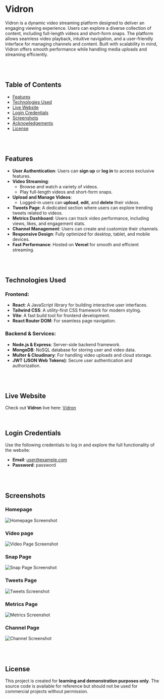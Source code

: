 # Vidron

Vidron is a dynamic video streaming platform designed to deliver an engaging viewing experience. Users can explore a diverse collection of content, including full-length videos and short-form snaps. The platform allows seamless video playback, intuitive navigation, and a user-friendly interface for managing channels and content. Built with scalability in mind, Vidron offers smooth performance while handling media uploads and streaming efficiently.

<br><br>

## Table of Contents

- [Features](#features)
- [Technologies Used](#technologies-used)
- [Live Website](#live-website)
- [Login Credentials](#login-credentials)
- [Screenshots](#screenshots)
- [Acknowledgements](#acknowledgements)
- [License](#license)

<br><br>

## Features

- **User Authentication**: Users can **sign up** or **log in** to access exclusive features.
- **Video Streaming**:
  - Browse and watch a variety of videos.
  - Play full-length videos and short-form snaps.
- **Upload and Manage Videos**:
  - Logged-in users can **upload**, **edit**, and **delete** their videos.
- **Tweets Page**: A dedicated section where users can explore trending tweets related to videos.
- **Metrics Dashboard**: Users can track video performance, including views, likes, and engagement stats.
- **Channel Management**: Users can create and customize their channels.
- **Responsive Design**: Fully optimized for desktop, tablet, and mobile devices.
- **Fast Performance**: Hosted on **Vercel** for smooth and efficient streaming.

<br><br>

## Technologies Used

### Frontend:

- **React**: A JavaScript library for building interactive user interfaces.
- **Tailwind CSS**: A utility-first CSS framework for modern styling.
- **Vite**: A fast build tool for frontend development.
- **React Router DOM**: For seamless page navigation.

### Backend & Services:

- **Node.js & Express**: Server-side backend framework.
- **MongoDB**: NoSQL database for storing user and video data.
- **Multer & Cloudinary**: For handling video uploads and cloud storage.
- **JWT (JSON Web Tokens)**: Secure user authentication and authorization.

<br><br>

## Live Website

Check out **Vidron** live here: [Vidron](https://vidron.vercel.app)

<br>

## Login Credentials

Use the following credentials to log in and explore the full functionality of the website:

- **Email**: user@example.com
- **Password**: password

<br><br>

## Screenshots

### Homepage

![Homepage Screenshot](public/Screenshots/vidronHome.png)

### Video page

![Video Page Screenshot](public/Screenshots/vidronVidPage.png)

### Snap Page

![Snap Page Screenshot](public/Screenshots/vidronSnap.png)

### Tweets Page

![Tweets Screenshot](public/Screenshots/vidronTweets.png)

### Metrics Page

![Metrics Screenshot](public/Screenshots/vidronMetrics.png)

### Channel Page

![Channel Screenshot](public/Screenshots/vidronChannel.png)

<br><br>

## License

This project is created for **learning and demonstration purposes only**. The source code is available for reference but should not be used for commercial projects without permission.
